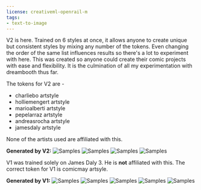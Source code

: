 ```yaml
---
license: creativeml-openrail-m
tags:
- text-to-image
---
```

V2 is here. Trained on 6 styles at once, it allows anyone to create unique but consistent styles by mixing any number of the tokens. Even changing the order of the same list influences results so there's a lot to experiment with here. This was created so anyone could create their comic projects with ease and flexibility. It is the culmination of all my experimentation with dreambooth thus far. 

The tokens for V2 are -
- charliebo artstyle
- holliemengert artstyle
- marioalberti artstyle
- pepelarraz artstyle
- andreasrocha artstyle
- jamesdaly artstyle

None of the artists used are affiliated with this.

**Generated by V2:**
![Samples](https://huggingface.co/ogkalu/Comic-Diffusion/resolve/main/V2gen1.jpg)
![Samples](https://huggingface.co/ogkalu/Comic-Diffusion/resolve/main/V2gen2.jpg)
![Samples](https://huggingface.co/ogkalu/Comic-Diffusion/resolve/main/V2gen3.jpg)
![Samples](https://huggingface.co/ogkalu/Comic-Diffusion/resolve/main/V2gen4.jpg)


V1 was trained solely on James Daly 3. He is **not** affiliated with this. The correct token for V1 is comicmay artsyle.

**Generated by V1:**
![Samples](https://huggingface.co/ogkalu/Comic-Diffusion/resolve/main/generated2.jpg)
![Samples](https://huggingface.co/ogkalu/Comic-Diffusion/resolve/main/generated1.jpg)
![Samples](https://huggingface.co/ogkalu/Comic-Diffusion/resolve/main/generated3.jpg)
![Samples](https://huggingface.co/ogkalu/Comic-Diffusion/resolve/main/generated4.jpg)
![Samples](https://huggingface.co/ogkalu/Comic-Diffusion/resolve/main/generated5.jpg)